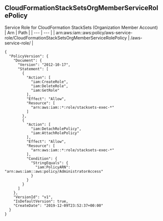
## CloudFormationStackSetsOrgMemberServiceRolePolicy
Service Role for CloudFormation StackSets (Organization Member Account)
| Arn | Path |
| --- | --- |
| arn:aws:iam::aws:policy/aws-service-role/CloudFormationStackSetsOrgMemberServiceRolePolicy | /aws-service-role/ |
```
{
  "PolicyVersion": {
    "Document": {
      "Version": "2012-10-17",
      "Statement": [
        {
          "Action": [
            "iam:CreateRole",
            "iam:DeleteRole",
            "iam:GetRole"
          ],
          "Effect": "Allow",
          "Resource": [
            "arn:aws:iam::*:role/stacksets-exec-*"
          ]
        },
        {
          "Action": [
            "iam:DetachRolePolicy",
            "iam:AttachRolePolicy"
          ],
          "Effect": "Allow",
          "Resource": [
            "arn:aws:iam::*:role/stacksets-exec-*"
          ],
          "Condition": {
            "StringEquals": {
              "iam:PolicyARN": "arn:aws:iam::aws:policy/AdministratorAccess"
            }
          }
        }
      ]
    },
    "VersionId": "v1",
    "IsDefaultVersion": true,
    "CreateDate": "2019-12-09T23:52:37+00:00"
  }
}
```
